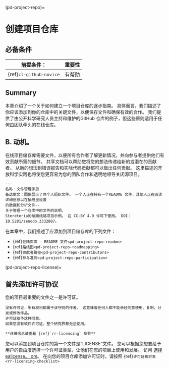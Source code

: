 (pd-project-repo)=
# 创建项目仓库

## 必备条件

| 前提条件：                   | 重要性 |
| ----------------------- | --- |
| {ref}`cl-github-novice` | 有帮助 |


## Summary

本章介绍了一个关于如何建立一个项目仓库的逐步指南。 具体而言，我们描述了你应该添加到你的仓库中的关键文件，以便保存文件和确保有效的合作。 我们提供了由公开科学研究人员主持和维护的GitHub 仓库的例子，但这些原则适用于任何由团队牵头的在线仓库。

## B. 动机。

在线项目储存库需要文件，以便所有合作者了解更新情况，并向参与者提供他们有效贡献所需的细节。 共享文档可以帮助您将您的想法传递给新的或潜在的贡献者。 从新的想法到错误报告和实际代码贡献都可以做出任何贡献。 这里描述的开放科学实践也将使您更容易为您的团队合作和透明地领导关闭源项目。

```{figure} ../figures/file-management-manual.jpg
---
名称：文件管理手册
备选案文：图像显示了两个人组织文件。 一个人正在持有一个README 文件，其他人正在阅读详细信息以在抽屉里设置
的数据和分析文件--
关于管理一个仓库中的文件的说明。
Stereteria的绘画线路项目示例。 在 CC-BY 4.0 许可下使用。 DOI：10.5281/zenodo.3332807。
```

在本章中，我们描述了应添加到项目储存库的下列文件：
- {ref}`登陆页面 - README 文件<pd-project-repo-readme>`
- {ref}`路线图<pd-project-repo-roadmapping>`
- {ref}`贡献者路径<pd-project-repo-contributors>`
- {ref}`参与准则<pd-project-repo-participation>`

(pd-project-repo-license)=
## 首先添加许可协议

您的项目最重要的文件之一是许可证。

```{note}
没有许可证，所有权利都属于该守则的作者。 这意味着任何人都不能未经同意使用、复制、分发或修改作品。
许可证给予这种同意。
如果您没有软件许可证，整个研究界都无法使用。

**详细信息请查看 {ref}`rr-licensing` 章节**
```

您可以添加到项目仓库的第一个文件是“LICENSE”文件。 您可以根据您想要给予用户的自由度选择一个许可证类型，让他们在您的项目上使用和发展。 访问 [选择ealicense。 om](https://choosealicense.com/)。 在向您的项目仓库添加许可证时，请按照 {ref}`许可证核对表<rr-licensing-checklist>`
